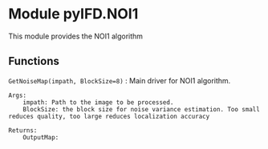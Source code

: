 Module pyIFD.NOI1
=================
This module provides the NOI1 algorithm

Functions
---------

    
`GetNoiseMap(impath, BlockSize=8)`
:   Main driver for NOI1 algorithm. 
    
    Args:
        impath: Path to the image to be processed.
        BlockSize: the block size for noise variance estimation. Too small reduces quality, too large reduces localization accuracy
    
    Returns:
        OutputMap: